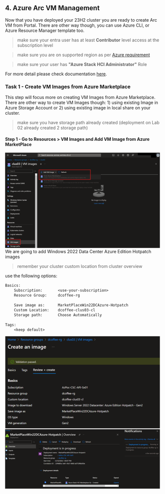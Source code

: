 ## 4. Azure Arc VM Management

Now that you have deployed your 23H2 cluster you are ready to create Arc VM from Portal. 
There are other way though, you can use Azure CLI, or Azure Resource Manager template too.
> make sure your entra user has at least **Contributor** level access at the subscription level

> make sure you are on supported region as per [Azure requirement](https://learn.microsoft.com/en-us/azure-stack/hci/concepts/system-requirements-23h2#azure-requirements)

> make sure your user has **"Azure Stack HCI Administrator"** Role

For more detail please check documentation [here](https://learn.microsoft.com/en-us/azure-stack/hci/manage/create-arc-virtual-machines?tabs=azureportal).

### Task 1 - Create VM Images from Azure Marketplace

This step will focus more on creating VM Images from Azure Marketplace. 
There are other way to create VM Images though: 1) using existing Image in Azure Storage Account or 2) using existing image in local share on your cluster.
> make sure you have storage path already created (deployment on Lab 02 already created 2 storage path)

#### Step 1 - Go to Resources > VM Images and Add VM Image from Azure MarketPlace
![Add VM Images from Marketplace](images/AddVMImages-Marketplace.png)
We are going to add Windows 2022 Data Center Azure Edition Hotpatch images
> remember your cluster custom location from cluster overview

use the following options:
```
Basics:
    Subscription:       <use-your-subscription>
    Resource Group:     dcoffee-rg
    
    Save image as:      MarketPlaceWin22DCAzure-Hotpatch
    Custom Location:    dcoffee-clus03-cl
    Storage path:       Choose Automatically

Tags:
    <keep default>
```
![Add VM Images from Marketplace - Validate](images/AddVMImages-Marketplace-Validate.png)
![Add VM Images from Marketplace - Deploy](images/AddVMImages-Marketplace-Deploy.png)

